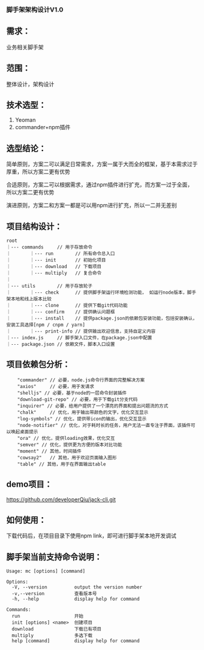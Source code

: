 ### 脚手架架构设计V1.0

## 需求：
业务相关脚手架

## 范围：
整体设计，架构设计

## 技术选型：
1. Yeoman
2. commander+npm插件

## 选型结论：
简单原则，方案二可以满足日常需求，方案一属于大而全的框架，基于本需求过于厚重，所以方案二更有优势

合适原则，方案二可以根据需求，通过npm插件进行扩充，而方案一过于全面，所以方案二更有优势

演进原则，方案二和方案一都是可以用npm进行扩充，所以一二并无差别

## 项目结构设计：
```
root
｜--- commands     // 用于存放命令
｜       ｜--- run        // 所有命令总入口
｜       ｜--- init       // 初始化项目
｜       ｜--- download   // 下载项目
｜       ｜--- multiply   // 复合命令
｜
｜--- utils        // 用于存放轮子
｜       ｜--- check      // 提供脚手架运行环境检测功能， 如运行node版本，脚手架本地和线上版本比较 
｜       ｜--- clone      // 提供下载git代码功能
｜       ｜--- confirm    // 提供确认问题框
｜       ｜--- install    // 提供package.json的依赖包安装功能，包括安装确认，安装工具选择[npm / cnpm / yarn]
｜       ｜--- print-info // 提供输出欢迎信息，支持自定义内容
｜--- index.js     // 脚手架入口文件，在package.json中配置
｜--- package.json // 依赖文件，脚本入口设置
```
## 项目依赖包分析：
```
    "commander" // 必要，node.js命令行界面的完整解决方案
    "axios"     // 必要，用于发请求 
    "shelljs" // 必要，基于node的一层命令封装插件
    "download-git-repo" // 必要，用于下载git分支代码
    "inquirer" // 必要，给用户提供了一个漂亮的界面和提出问题流的方式
    "chalk"     // 优化，用于输出带颜色的文字，优化交互显示
    "log-symbols" // 优化，提供带icon的输出，优化交互显示
    "node-notifier" // 优化，对于耗时长的任务，用户无法一直专注于界面，该插件可以唤起桌面提示
    "ora" // 优化，提供loading效果，优化交互
    "semver" // 优化，提供更为方便的版本对比功能
    "moment" // 其他，时间插件
    "cowsay2"   // 其他，用于欢迎页面输入图形
    "table" // 其他，用于在界面输出table
```
## demo项目：
https://github.com/developerQiu/jack-cli.git

## 如何使用：

下载代码后，在项目目录下使用npm link，即可进行脚手架本地开发调试

## 脚手架当前支持命令说明：

```
Usage: mc [options] [command]

Options:
  -V, --version          output the version number
  -v,--version           查看版本号
  -h, --help             display help for command

Commands:
  run                    开始
  init [options] <name>  创建项目
  download               下载已有项目
  multiply               多选下载
  help [command]         display help for command
```

